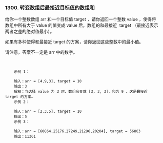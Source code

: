 ### 1300. 转变数组后最接近目标值的数组和


给你一个整数数组 arr 和一个目标值 target ，请你返回一个整数 value ，使得将数组中所有大于 value 的值变成 value 后，数组的和最接近  target （最接近表示两者之差的绝对值最小）。

如果有多种使得和最接近 target 的方案，请你返回这些整数中的最小值。

请注意，答案不一定是 arr 中的数字。

 
```
    示例 1：
    
    输入：arr = [4,9,3], target = 10
    输出：3
    解释：当选择 value 为 3 时，数组会变成 [3, 3, 3]，和为 9 ，这是最接近 target 的方案。
    示例 2：
    
    输入：arr = [2,3,5], target = 10
    输出：5
    示例 3：
    
    输入：arr = [60864,25176,27249,21296,20204], target = 56803
    输出：11361

```